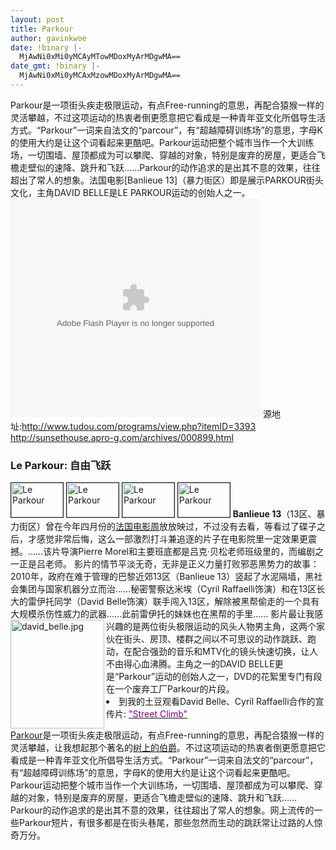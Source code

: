 ```yaml
---
layout: post
title: Parkour
author: gavinkwoe
date: !binary |-
  MjAwNi0xMi0yMCAyMTowMDoxMyArMDgwMA==
date_gmt: !binary |-
  MjAwNi0xMi0yMCAxMzowMDoxMyArMDgwMA==
---
```

Parkour是一项街头疾走极限运动，有点Free-running的意思，再配合猿猴一样的灵活攀越，不过这项运动的热衷者倒更愿意把它看成是一种青年亚文化所倡导生活方式。“Parkour”一词来自法文的“parcour”，有“超越障碍训练场”的意思，字母K的使用大约是让这个词看起来更酷吧。Parkour运动把整个城市当作一个大训练场，一切围墙、屋顶都成为可以攀爬、穿越的对象，特别是废弃的房屋，更适合飞檐走壁似的速降、跳升和飞跃……Parkour的动作追求的是出其不意的效果，往往超出了常人的想象。法国电影[Banlieue 13]（暴力街区）即是展示PARKOUR街头文化，主角DAVID BELLE是LE PARKOUR运动的创始人之一。
<embed src="http://www.tudou.com/v/sIZ10pdG6mY" width="400" height="350" type="application/x-shockwave-flash"></embed>
源地址:http://www.tudou.com/programs/view.php?itemID=3393
<a href="http://sunsethouse.apro-g.com/archives/000899.html">http://sunsethouse.apro-g.com/archives/000899.html</a>
<h3>Le Parkour: 自由飞跃</h3>
<img height="55" alt="Le Parkour" src="http://sunsethouse.apro-g.com/archives/images/parkour_01.jpg" width="83" border="1" /> <img height="55" alt="Le Parkour" src="http://sunsethouse.apro-g.com/archives/images/parkour_02.jpg" width="83" border="1" /> <img height="55" alt="Le Parkour" src="http://sunsethouse.apro-g.com/archives/images/parkour_03.jpg" width="83" border="1" /> <img height="55" alt="Le Parkour" src="http://sunsethouse.apro-g.com/archives/images/parkour_04.jpg" width="83" border="1" />
<strong>Banlieue 13</strong>（13区、暴力街区）曾在今年四月份的<a href="http://sunsethouse.apro-g.com/archives/000857.html" target="_blank">法国电影周</a>放放映过，不过没有去看，等看过了碟子之后，才感觉非常后悔，这么一部激烈打斗兼追逐的片子在电影院里一定效果更震撼。……该片导演Pierre Morel和主要班底都是吕克·贝松老师班级里的，而编剧之一正是吕老师。
影片的情节平淡无奇，无非是正义力量打败邪恶黑势力的故事：2010年，政府在难于管理的巴黎近郊13区（Banlieue 13）竖起了水泥隔墙，黑社会集团与国家机器分立而治……秘密警察达米埃（Cyril Raffaelli饰演）和在13区长大的雷伊托同学（David Belle饰演）联手闯入13区，解除被黑帮偷走的一个具有大规模杀伤性威力的武器……此前雷伊托的妹妹也在黑帮的手里……
<img height="174" alt="david_belle.jpg" src="http://sunsethouse.apro-g.com/archives/images/david_belle.jpg" width="150" align="left" border="0" />影片最让我感兴趣的是两位街头极限运动的风头人物男主角，这两个家伙在街头、房顶、楼群之间以不可思议的动作跳跃、跑动，在配合强劲的音乐和MTV化的镜头快速切换，让人不由得心血沸腾。主角之一的DAVID BELLE更是“Parkour”运动的创始人之一，DVD的花絮里专门有段在一个废弃工厂Parkour的片段。
 
<li>到我的土豆观看David Belle、Cyril Raffaelli合作的宣传片: <a href="http://www.toodou.com/item_details.php?itemID=3393" target="_blank"><font color="#810081">"Street Climb"</font></a>
 
<a href="http://www.le-parkour.com/" target="_blank">Parkour</a>是一项街头疾走极限运动，有点Free-running的意思，再配合猿猴一样的灵活攀越，让我想起那个著名的<a href="http://www.members.optusnet.com.au/masi/html/sideline/longst/part1baron.htm" target="_blank">树上的伯爵</a>。不过这项运动的热衷者倒更愿意把它看成是一种青年亚文化所倡导生活方式。“Parkour”一词来自法文的“parcour”，有“超越障碍训练场”的意思，字母K的使用大约是让这个词看起来更酷吧。Parkour运动把整个城市当作一个大训练场，一切围墙、屋顶都成为可以攀爬、穿越的对象，特别是废弃的房屋，更适合飞檐走壁似的速降、跳升和飞跃……Parkour的动作追求的是出其不意的效果，往往超出了常人的想象。网上流传的一些Parkour短片，有很多都是在街头巷尾，那些忽然而生动的跳跃常让过路的人惊奇万分。</li>
